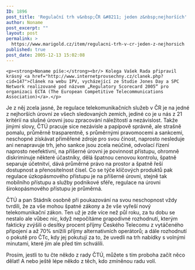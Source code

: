 ```yaml
---
ID: 1896
post_title: 'Regulační trh v&nbsp;ČR &#8211; jeden z&nbsp;nejhorších'
author: Noname
post_excerpt: ""
layout: post
permalink: >
  https://www.marigold.cz/item/regulacni-trh-v-cr-jeden-z-nejhorsich
published: true
post_date: 2005-12-13 15:02:08
---
```

	<p><strong>Noname píše:</strong><br/> Kolega Vašek Rada připravil krásný <a href="http://www.internetprovsechny.cz/clanek.php?cid=147">článek na webu IPV, vycházející ze Studie Jones Day a SPC Network realizované pod názvem „Regulatory Scorecard 2005“ pro organizaci ECTA (The European Competitive Telecommunications Association)</a>.</p>
<p>Je z něj zcela jasné, že regulace telekomunikačních služeb v ČR je na jedné z nejhorších úrovní ze všech sledovaných zemích, jediné co je u nás z 21 kritérií na slušné úrovni jsou zpracování náležitostí a nezávislost. Takže jinými slovy, ČTÚ pracuje sice nezávisle a papípově správně, ale strašně pomalu, průměrně trasparentně, s průměrnými pravomocemi a sankcemi, neschopné získávat přiměřené zdroje pro svou činost, naprosto nesleduje ani nenapravuje trh, jeho sankce jsou zcela neúčiné, odvolací řízení naprosto neefektivní, na příšerné úrovni je povinnost přístupu, ohromně diskriminuje některé účastníky, dělá špatnou cenovou kontrolu, špatně separuje účetnitví, dává průměrné právo na prostor a špatně řeší dostupnost a přenositelnost čísel. Co se týče klíčových produktů pak regulace úzkopásmového přístupu je na příšerné úrovni, stejně tak mobilního přístupu a služby podnikové sféře, regulace na úrovni širokopásmového přístupu je průměrná.</p>
<p>ČTÚ a pan Stádník osobně při poukazování na svou neschopnost vždy tvrdili, že za vše mohou špatné zákony a že vše vyřeší nový telekomunikační zákon. Ten už je zde více než půl roku, za tu dobu se nestalo ale vůbec nic, když nepočítáme prapodivné rozhodnutí, kterým fakticky zvýšili o desítky procent příjmy Českého Telecomu z vytáčeného připojení a až 70% snížili příjmy alternativních operátorů; a dále rozhodnutí o pokutě pro ČTc, kdy jej pokutují za to, že uvedli na trh nabídky s volnými minutami, které jim ale před tím schválili.</p>
<p>Prosím, jestli to tu čte někdo z rady ČTÚ, můžete s tím proboha začít něco dělat! A nebo ještě lépe někdo z těch, kdo zmíněnou radu volí.</p>